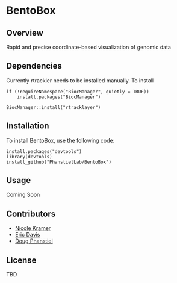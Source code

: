 # BentoBox

## Overview

Rapid and precise coordinate-based visualization of genomic data

## Dependencies

Currently rtrackler needs to be installed manually. To install

```
if (!requireNamespace("BiocManager", quietly = TRUE))
    install.packages("BiocManager")

BiocManager::install("rtracklayer")
```

## Installation

To install BentoBox, use the following code:

```{r}
install.packages("devtools")
library(devtools)
install_github("PhanstielLab/BentoBox")
```

## Usage

Coming Soon

## Contributors

* [Nicole Kramer](https://github.com/nekramer)
* [Eric Davis](https://github.com/EricSDavis)
* [Doug Phanstiel](https://github.com/dphansti)

## License
TBD
